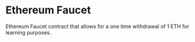 # Ethereum Faucet
Ethereum Faucet contract that allows for a one time withdrawal of 1 ETH for learning purposes.